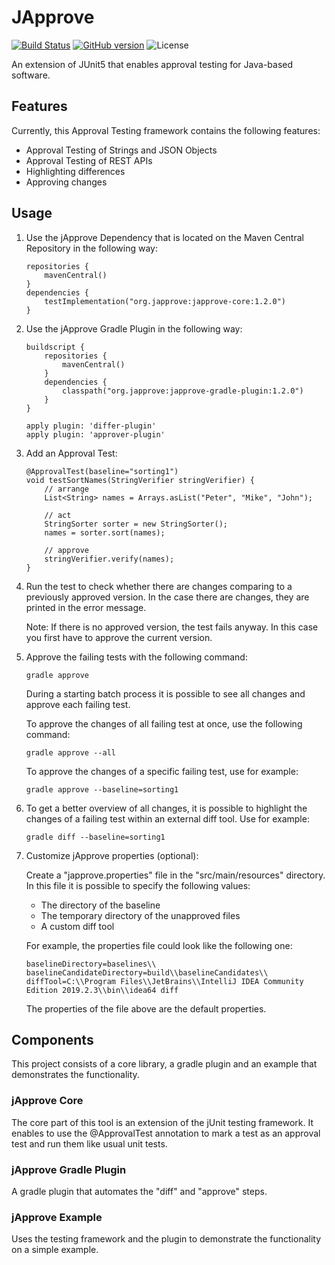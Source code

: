 # JApprove

[![Build Status](https://travis-ci.com/jApprove/japprove.svg?branch=master)](https://travis-ci.com/jApprove/japprove)
[![GitHub version](https://badge.fury.io/gh/jApprove%2Fjapprove.svg)](http://badge.fury.io/gh/jApprove%2Fjapprove)
![License](https://img.shields.io/badge/License-Apache%20License%202.0-brightgreen.svg)

An extension of JUnit5 that enables approval testing for Java-based software.

## Features

Currently, this Approval Testing framework contains the following features:

- Approval Testing of Strings and JSON Objects
- Approval Testing of REST APIs
- Highlighting differences
- Approving changes


## Usage

1. Use the jApprove Dependency that is located on the Maven Central Repository in the following way:

   ```
   repositories {
       mavenCentral()
   }
   dependencies {
       testImplementation("org.japprove:japprove-core:1.2.0")
   }
   ```

2. Use the jApprove Gradle Plugin in the following way:

   ```
   buildscript {
       repositories {
           mavenCentral()
       }
       dependencies {
           classpath("org.japprove:japprove-gradle-plugin:1.2.0")
       }
   }

   apply plugin: 'differ-plugin'
   apply plugin: 'approver-plugin'
   ```

3. Add an Approval Test:

   ```
   @ApprovalTest(baseline="sorting1")
   void testSortNames(StringVerifier stringVerifier) {
	   // arrange
	   List<String> names = Arrays.asList("Peter", "Mike", "John");
   
	   // act
	   StringSorter sorter = new StringSorter();
	   names = sorter.sort(names);
   
	   // approve
	   stringVerifier.verify(names);
   }
   ```

4. Run the test to check whether there are changes comparing to a previously approved version. In the case there are changes, they are printed in the error message. 

    Note: If there is no approved version, the test fails anyway. In this case you first have to approve the current version. 

5. Approve the failing tests with the following command:  

   `gradle approve`  
   
   During a starting batch process it is possible to see all changes and approve each failing test.
   
   To approve the changes of all failing test at once, use the following command:

   `gradle approve --all`

   To approve the changes of a specific failing test, use for example:

   `gradle approve --baseline=sorting1`

6. To get a better overview of all changes, it is possible to highlight the changes of a failing test within an external diff tool. Use for example:

   `gradle diff --baseline=sorting1`

7. Customize jApprove properties (optional):

	Create a "japprove.properties" file in the "src/main/resources" directory. In this file it is possible to specify the following values:
	
	- The directory of the baseline
	- The temporary directory of the unapproved files
	- A custom diff tool
	
	For example, the properties file could look like the following one:
	
	```
	baselineDirectory=baselines\\
	baselineCandidateDirectory=build\\baselineCandidates\\
	diffTool=C:\\Program Files\\JetBrains\\IntelliJ IDEA Community Edition 2019.2.3\\bin\\idea64 diff
	```
	
	The properties of the file above are the default properties.
	
  
## Components

This project consists of a core library, a gradle plugin and an example that demonstrates the functionality. 

### jApprove Core

The core part of this tool is an extension of the jUnit testing framework. It enables to use the @ApprovalTest annotation to mark a test as an approval test and run them like usual unit tests.


### jApprove Gradle Plugin

A gradle plugin that automates the "diff" and "approve" steps.

### jApprove Example

Uses the testing framework and the plugin to demonstrate the functionality on a simple example.
